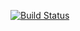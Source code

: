 [![Build Status](https://travis-ci.com/hmlendea/product-key-manager.svg?branch=master)](https://travis-ci.com/hmlendea/product-key-manager)
